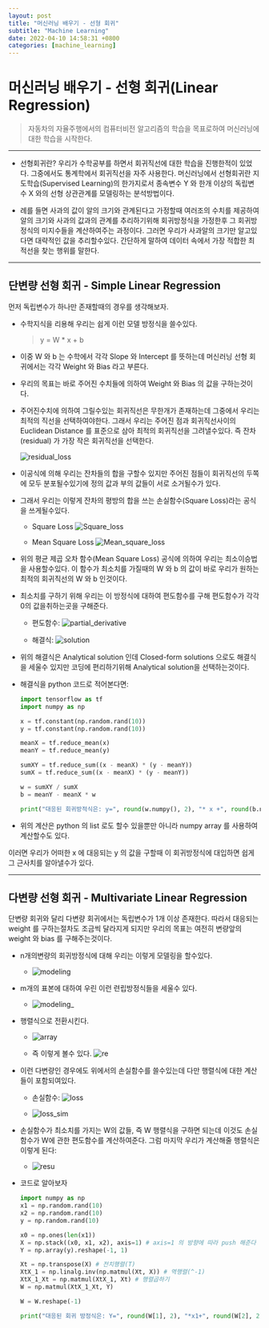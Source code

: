 ```yaml
---
layout: post
title: "머신러닝 배우기 - 선형 회귀"
subtitle: "Machine Learning"
date: 2022-04-10 14:58:31 +0800
categories: [machine_learning]
---
```


# 머신러닝 배우기 - 선형 회귀(Linear Regression)

> 자동차의 자율주행에서의 컴퓨터비전 알고리즘의 학습을 목표로하여 머신러닝에 대한 학습을 시작한다.

***

* 선형회귀란? 우리가 수학공부를 하면서 회귀직선에 대한 학습을 진행한적이 있었다. 그중에서도 통계학에서 회귀직선을 자주 사용한다. 머신러닝에서 선형회귀란 지도학습(Supervised Learning)의 한가지로서 종속변수 Y 와 한개 이상의 독립변수 X 와의 선형 상관관계를 모델링하는 분석방법이다.

* 례를 들면 사과의 값이 알의 크기와 관계된다고 가정할때 여러조의 수치를 제공하여 알의 크기와 사과의 값과의 관계를 추리하기위해 회귀방정식을 가정한후 그 회귀방정식의 미지수들을 계산하여주는 과정이다. 그러면 우리가 사과알의 크기만 알고있다면 대략적인 값을 추리할수있다. 간단하게 말하여 데이터 속에서 가장 적합한 최적선을 찾는 행위를 말한다. 

***

## 단변량 선형 회귀 - Simple Linear Regression

먼저 독립변수가 하나만 존재할때의 경우를 생각해보자.

* 수학지식을 리용해 우리는 쉽게 이런 모델 방정식을 쓸수있다.
  
  > y = W * x + b

* 이중 W 와 b 는 수학에서 각각 Slope 와 Intercept 를 뜻하는데 머신러닝 선형 회귀에서는 각각 Weight 와 Bias 라고 부른다.

* 우리의 목표는 바로 주어진 수치들에 의하여 Weight 와 Bias 의 값을 구하는것이다.

* 주어진수치에 의하여 그릴수있는 회귀직선은 무한개가 존재하는데 그중에서 우리는 최적의 직선을 선택하여야한다. 그래서 우리는 주어진 점과 회귀직선사이의 Euclidean Distance 를 표준으로 삼아 최적의 회귀직선을 그려낼수있다. 즉 잔차(residual) 가 가장 작은 회귀직선을 선택한다.

    ![residual_loss](./../pics/截屏2022-04-10%2015.58.50.png)

* 이공식에 의해 우리는 잔차들의 합을 구할수 있지만 주어진 점들이 회귀직선의 두쪽에 모두 분포될수있기에 정의 값과 부의 값들이 서로 소거될수가 있다.

* 그래서 우리는 이렇게 잔차의 평방의 합을 쓰는 손실함수(Square Loss)라는 공식을 쓰게될수있다.

  * Square Loss  ![Square_loss](./../pics/截屏2022-04-10%2016.08.27.png)

  * Mean Square Loss ![Mean_square_loss](./../pics/截屏2022-04-10%2016.12.02.png)
  
* 위의 평균 제곱 오차 함수(Mean Square Loss) 공식에 의하여 우리는 최소이승법을 사용할수있다. 이 함수가 최소치를 가질때의 W 와 b 의 값이 바로 우리가 원하는 최적의 회귀직선의 W 와 b 인것이다.

* 최소치를 구하기 위해 우리는 이 방정식에 대하여 편도함수를 구해 편도함수가 각각 0의 값을취하는곳을 구해준다.

  * 편도함수: ![partial_derivative](./../pics/截屏2022-04-10%2017.18.13.png)

  * 해결식: ![solution](./../pics/截屏2022-04-10%2017.27.09.png)

* 위의 해결식은 Analytical solution 인데 Closed-form solutions 으로도 해결식을 세울수 있지만 코딩에 편리하기위해 Analytical solution을 선택하는것이다.

* 해결식을 python 코드로 적어본다면:
  
    ```python
    import tensorflow as tf
    import numpy as np

    x = tf.constant(np.random.rand(10))
    y = tf.constant(np.random.rand(10))

    meanX = tf.reduce_mean(x)
    meanY = tf.reduce_mean(y)

    sumXY = tf.reduce_sum((x - meanX) * (y - meanY))
    sumX = tf.reduce_sum((x - meanX) * (y - meanY))

    w = sumXY / sumX
    b = meanY - meanX * w

    print("대응된 회귀방적식은: y=", round(w.numpy(), 2), "* x +", round(b.numpy(), 2))
    ```

 * 위의 계산은 python 의 list 로도 할수 있을뿐만 아니라 numpy array 를 사용하여 계산할수도 있다.

 이러면 우리가 어떠한 x 에 대응되는 y 의 값을 구할때 이 회귀방정식에 대입하면 쉽게 그 근사치를 알아낼수가 있다.

***

## 다변량 선형 회귀 - Multivariate Linear Regression

단변량 회귀와 달리 다변량 회귀에서는 독립변수가 1개 이상 존재한다. 따라서 대응되는 weight 를 구하는절차도 조금씩 달라지게 되지만 우리의 목표는 여전히 변량앞의 weight 와 bias 를 구해주는것이다.

* n개의변량의 회귀방정식에 대해 우리는 이렇게 모델링을 할수있다.
    
    * ![modeling](./../pics/截屏2022-04-10%2018.10.59.png)

* m개의 표본에 대하여 우린 이런 련립방정식들을 세울수 있다.

    * ![modeling_](./../pics/截屏2022-04-10%2020.03.49.png)

* 행렬식으로 전환시킨다.

    * ![array](./../pics/截屏2022-04-10%2020.06.20.png)

    * 즉 이렇게 볼수 있다. ![re](./../pics/截屏2022-04-10%2020.23.11.png)

* 이런 다변량인 경우에도 위에서의 손실함수를 쓸수있는데 다만 행렬식에 대한 계산들이 포함되여있다.

    * 손실함수: ![loss](./../pics/截屏2022-04-10%2020.24.10.png)

    * ![loss_sim](./../pics/截屏2022-04-10%2020.25.08.png)

 * 손실함수가 최소치를 가지는 W의 값들, 즉 W 행렬식을 구하면 되는데 이것도 손실함수가 W에 관한 편도함수를 계산하여준다. 그럼 마지막 우리가 계산해줄 행렬식은 이렇게 된다:
    
    * ![resu](./../pics/截屏2022-04-10%2020.28.30.png)

* 코드로 알아보자

    ```python
    import numpy as np
    x1 = np.random.rand(10)
    x2 = np.random.rand(10)
    y = np.random.rand(10)

    x0 = np.ones(len(x1))
    X = np.stack((x0, x1, x2), axis=1) # axis=1 의 방향에 따라 push 해준다
    Y = np.array(y).reshape(-1, 1)

    Xt = np.transpose(X) # 전치행렬(T)
    XtX_1 = np.linalg.inv(np.matmul(Xt, X)) # 역행렬(^-1)
    XtX_1_Xt = np.matmul(XtX_1, Xt) # 행렬곱하기
    W = np.matmul(XtX_1_Xt, Y) 

    W = W.reshape(-1)

    print("대응된 회귀 방정식은: Y=", round(W[1], 2), "*x1+", round(W[2], 2), "*x2+", round(W[0], 2))
    ```
